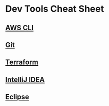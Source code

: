 # Dev Tools Cheat Sheet

## [AWS CLI](awscli)
## [Git](git)
## [Terraform](terraform)
## [IntelliJ IDEA](intellij)
## [Eclipse](eclipse)

